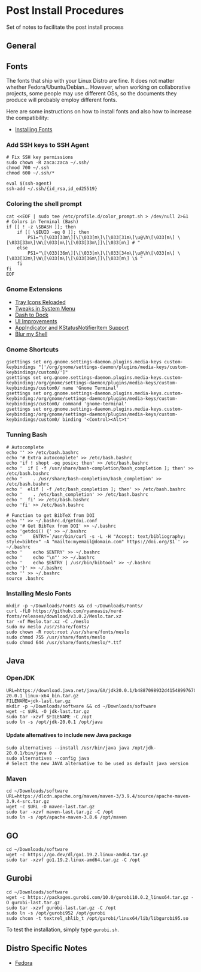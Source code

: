 # Post Install Procedures
Set of notes to facilitate the post install process

## General

## Fonts
The fonts that ship with your Linux Distro are fine. It does not matter whether Fedora/Ubuntu/Debian...
However, when working on collaborative projects, some people may use different OSs, so the documents 
they produce will probably employ different fonts.

Here are some instructions on how to install fonts and also how to increase the compatibility:
 - [Installing Fonts](Fonts.md)

### Add SSH keys to SSH Agent
```
# Fix SSH key permissions
sudo chown -R zaca:zaca ~/.ssh/
chmod 700 ~/.ssh
chmod 600 ~/.ssh/*

eval $(ssh-agent)
ssh-add ~/.ssh/{id_rsa,id_ed25519}
```

### Coloring the shell prompt
```
cat <<EOF | sudo tee /etc/profile.d/color_prompt.sh > /dev/null 2>&1
# Colors in Terminal (Bash)
if [[ ! -z \$BASH ]]; then
    if [[ \$EUID -eq 0 ]]; then
        PS1="\[\033[33m\][\[\033[m\]\[\033[31m\]\u@\h\[\033[m\] \[\033[33m\]\W\[\033[m\]\[\033[33m\]]\[\033[m\] # "
    else
        PS1="\[\033[36m\][\[\033[m\]\[\033[34m\]\u@\h\[\033[m\] \[\033[32m\]\W\[\033[m\]\[\033[36m\]]\[\033[m\] \$ "
    fi
fi
EOF
```

### Gnome Extensions
 - [Tray Icons Reloaded](https://extensions.gnome.org/extension/2890/tray-icons-reloaded/)
 - [Tweaks in System Menu](https://extensions.gnome.org/extension/1653/tweaks-in-system-menu/)
 - [Dash to Dock](https://extensions.gnome.org/extension/307/dash-to-dock/)
 - [UI Improvements](https://extensions.gnome.org/extension/4158/gnome-40-ui-improvements/)
 - [AppIndicator and KStatusNotifierItem Support](https://extensions.gnome.org/extension/615/appindicator-support/)
 - [Blur my Shell](https://extensions.gnome.org/extension/3193/blur-my-shell/)
 
### Gnome Shortcuts
```
gsettings set org.gnome.settings-daemon.plugins.media-keys custom-keybindings "['/org/gnome/settings-daemon/plugins/media-keys/custom-keybindings/custom0/']"
gsettings set org.gnome.settings-daemon.plugins.media-keys.custom-keybinding:/org/gnome/settings-daemon/plugins/media-keys/custom-keybindings/custom0/ name 'Gnome Terminal'
gsettings set org.gnome.settings-daemon.plugins.media-keys.custom-keybinding:/org/gnome/settings-daemon/plugins/media-keys/custom-keybindings/custom0/ command 'gnome-terminal'
gsettings set org.gnome.settings-daemon.plugins.media-keys.custom-keybinding:/org/gnome/settings-daemon/plugins/media-keys/custom-keybindings/custom0/ binding '<Control><Alt>t'
```

### Tunning Bash
```
# Autocomplete
echo '' >> /etc/bash.bashrc
echo '# Extra autocomplete' >> /etc/bash.bashrc
echo 'if ! shopt -oq posix; then' >> /etc/bash.bashrc
echo '  if [ -f /usr/share/bash-completion/bash_completion ]; then' >> /etc/bash.bashrc
echo '    . /usr/share/bash-completion/bash_completion' >> /etc/bash.bashrc
echo '  elif [ -f /etc/bash_completion ]; then' >> /etc/bash.bashrc
echo '    . /etc/bash_completion' >> /etc/bash.bashrc
echo '  fi' >> /etc/bash.bashrc
echo 'fi' >> /etc/bash.bashrc

# Function to get BibTeX from DOI
echo '' >> ~/.bashrc.d/getdoi.conf
echo '# Get BibTex from DOI' >> ~/.bashrc
echo 'getdoi() {' >> ~/.bashrc
echo '    ENTRY=`/usr/bin/curl -s -L -H "Accept: text/bibliography; style=bibtex" -A "mailto:myemail@domain.com" https://doi.org/$1`' >> ~/.bashrc
echo '    echo $ENTRY' >> ~/.bashrc
echo '    echo "\n"' >> ~/.bashrc
echo '    echo $ENTRY | /usr/bin/bibtool' >> ~/.bashrc
echo '}' >> ~/.bashrc
echo '' >> ~/.bashrc
source .bashrc 
```

### Installing Meslo Fonts
```
mkdir -p ~/Downloads/Fonts && cd ~/Downloads/Fonts/
curl -fLO https://github.com/ryanoasis/nerd-fonts/releases/download/v3.0.2/Meslo.tar.xz
tar -xf Meslo.tar.xz -C ./meslo
sudo mv meslo /usr/share/fonts/
sudo chown -R root:root /usr/share/fonts/meslo
sudo chmod 755 /usr/share/fonts/meslo
sudo chmod 644 /usr/share/fonts/meslo/*.ttf 
```

## Java

### OpenJDK
```
URL=https://download.java.net/java/GA/jdk20.0.1/b4887098932d415489976708ad6d1a4b/9/GPL/openjdk-20.0.1_linux-x64_bin.tar.gz
FILENAME=jdk-last.tar.gz
mkdir -p ~/Downloads/software && cd ~/Downloads/software
wget -c $URL -O jdk-last.tar.gz
sudo tar -xzvf $FILENAME -C /opt
sudo ln -s /opt/jdk-20.0.1 /opt/java
```
#### Update alternatives to include new Java package
```
sudo alternatives --install /usr/bin/java java /opt/jdk-20.0.1/bin/java 0
sudo alternatives --config java
# Select the new JAVA alternative to be used as default java version
```

### Maven
```
cd ~/Downloads/software
URL=https://dlcdn.apache.org/maven/maven-3/3.9.4/source/apache-maven-3.9.4-src.tar.gz
wget -c $URL -O maven-last.tar.gz
sudo tar -xzvf maven-last.tar.gz -C /opt
sudo ln -s /opt/apache-maven-3.8.6 /opt/maven
```

## GO
```
cd ~/Downloads/software
wget -c https://go.dev/dl/go1.19.2.linux-amd64.tar.gz
sudo tar -xzvf go1.19.2.linux-amd64.tar.gz -C /opt
```

## Gurobi
```
cd ~/Downloads/software
wget -c https://packages.gurobi.com/10.0/gurobi10.0.2_linux64.tar.gz -O gurobi-last.tar.gz
sudo tar -xzvf gurobi-last.tar.gz -C /opt
sudo ln -s /opt/gurobi952 /opt/gurobi
sudo chcon -t textrel_shlib_t /opt/gurobi/linux64/lib/libgurobi95.so
```
To test the installation, simply type `gurobi.sh`.

## Distro Specific Notes

 - [Fedora](Fedora.md)
